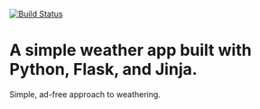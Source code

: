 [![Build Status](https://travis-ci.com/JoshLudahl/qaable.svg?branch=main)](https://travis-ci.com/JoshLudahl/qaable)

# A simple weather app built with Python, Flask, and Jinja.
Simple, ad-free approach to weathering. 
